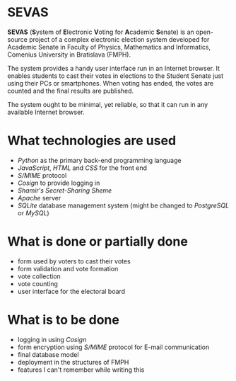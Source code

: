 # SEVAS
**SEVAS** (**S**ystem of **E**lectronic **V**oting for **A**cademic **S**enate) 
is an open-source project of a complex electronic election system developed 
for Academic Senate in Faculty of Physics, Mathematics and Informatics,
Comenius University in Bratislava (FMPH).

The system provides a handy user interface run in an Internet browser. 
It enables students to cast their votes in elections to the Student Senate 
just using their PCs or smartphones. When voting has ended, the votes are counted 
and the final results are published.

The system ought to be minimal, yet reliable, so that it can run 
in any available Internet browser.

# What technologies are used

* _Python_ as the primary back-end programming language
* _JavaScript_, _HTML_ and _CSS_ for the front end
* _S/MIME_ protocol
* _Cosign_ to provide logging in
* _Shamir's Secret-Sharing Sheme_
* _Apache_ server
* _SQLite_ database management system (might be changed to _PostgreSQL_ or _MySQL_)

# What is done or partially done
* form used by voters to cast their votes
* form validation and vote formation
* vote collection
* vote counting
* user interface for the electoral board

# What is to be done
* logging in using _Cosign_
* form encryption using _S/MIME_ protocol for E-mail communication
* final database model
* deployment in the structures of FMPH
* features I can't remember while writing this
